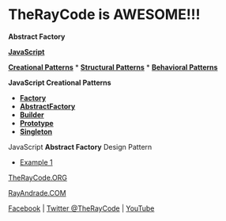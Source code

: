 # TheRayCode is AWESOME!!!

**Abstract Factory**

**[JavaScript](../README.md)** 

**[Creational Patterns](../README.md)** * **[Structural Patterns](../../Structural/README.md)** * **[Behavioral Patterns](../../Behavioral/README.md)**

**JavaScript Creational Patterns**

 * **[Factory](../Factory/README.md)**
 * **[AbstractFactory](../AbstractFactory/README.md)**
 * **[Builder](../Builder/README.md)**
 * **[Prototype](../Prototype/README.md)**
 * **[Singleton](../Singleton/README.md)**

JavaScript **Abstract Factory** Design Pattern

* [Example 1](./AF1/README.md)

[TheRayCode.ORG](https://www.TheRayCode.org)

[RayAndrade.COM](https://www.RayAndrade.com)

[Facebook](https://www.facebook.com/TheRayCode/) | [Twitter @TheRayCode](https://www.twitter.com/TheRayCode/) | [YouTube](https://www.youtube.com/AndradeRay/)

